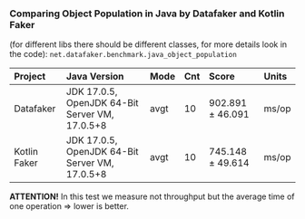 ### Comparing Object Population in Java by Datafaker and Kotlin Faker

(for different libs there should be different classes, for more details look in the code):
`net.datafaker.benchmark.java_object_population`

| Project      | Java Version                                        | Mode | Cnt | Score               | Units |
|:-------------|:----------------------------------------------------|:-----|:----|:--------------------|:------|
| Datafaker    | JDK 17.0.5, OpenJDK 64-Bit Server VM, 17.0.5+8      | avgt | 10  | 902.891 ± 46.091    | ms/op |
| Kotlin Faker | JDK 17.0.5, OpenJDK 64-Bit Server VM, 17.0.5+8      | avgt | 10  | 745.148 ± 49.614    | ms/op |

**ATTENTION!** In this test we measure not throughput but the average time of one operation => lower is better.
